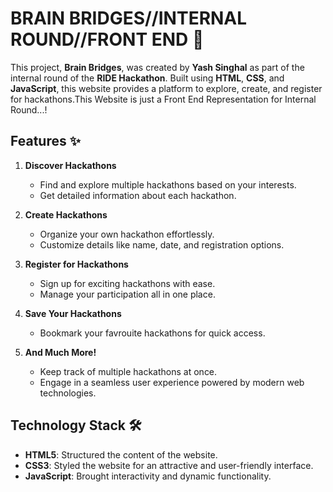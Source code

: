 # BRAIN BRIDGES//INTERNAL ROUND//FRONT END 🚀  

This project, **Brain Bridges**, was created by **Yash Singhal** as part of the internal round of the **RIDE Hackathon**. Built using **HTML**, **CSS**, and **JavaScript**, this website provides a platform to explore, create, and register for hackathons.This Website is just a Front End Representation for Internal Round...!

## Features ✨  

1. **Discover Hackathons**  
   - Find and explore multiple hackathons based on your interests.  
   - Get detailed information about each hackathon.  

2. **Create Hackathons**  
   - Organize your own hackathon effortlessly.  
   - Customize details like name, date, and registration options.  

3. **Register for Hackathons**  
   - Sign up for exciting hackathons with ease.  
   - Manage your participation all in one place.  

4. **Save Your Hackathons**  
   - Bookmark your favrouite hackathons for quick access.  

5. **And Much More!**  
   - Keep track of multiple hackathons at once.  
   - Engage in a seamless user experience powered by modern web technologies.  

## Technology Stack 🛠️  

- **HTML5**: Structured the content of the website.  
- **CSS3**: Styled the website for an attractive and user-friendly interface.  
- **JavaScript**: Brought interactivity and dynamic functionality.  

 
